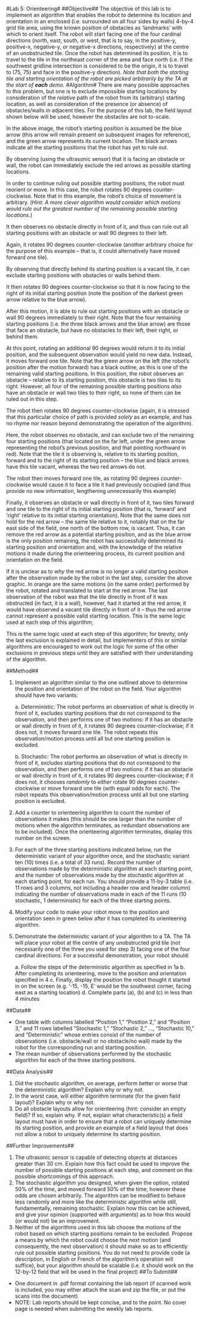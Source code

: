 #Lab 5: Orienteering#
##Objective##
The objective of this lab is to implement an algorithm that enables the robot to determine its location 
and orientation in an enclosed (i.e. surrounded on all four sides by walls) 4-by-4 grid tile area, using the 
known position of obstacles as ‘landmarks’ with which to orient itself. The robot will start facing one of 
the four cardinal directions (north, east, south, or west, that is to say, in the positive-y, positive-x, 
negative-y, or negative-x directions, respectively) at the centre of an unobstructed tile. Once the robot 
has determined its position, it is to travel to the tile in the northeast corner of the area and face north 
(i.e. if the southwest gridline intersection is considered to be the origin, it is to travel to (75, 75) and face 
in the positive-y direction). _Note that both the starting tile and starting orientation of the robot are picked arbitrarily by the TA at the start of **each** demo._
#Algorithm#
There are many possible approaches to this problem, but one is to exclude impossible starting locations 
by consideration of the _relative_ path of the robot from its (arbitrary) starting location, as well as 
consideration of the presence (or absence) of obstacles/walls in adjacent tiles. For the purpose of this 
lab, the field layout shown below will be used, however the obstacles are not to-scale.

In the above image, the robot’s starting position is assumed be the blue arrow (this arrow will remain 
present on subsequent images for reference), and the green arrow represents its current location. The 
black arrows indicate all the starting positions that the robot has yet to rule out.

By observing (using the ultrasonic sensor) that it is facing an obstacle or wall, the robot can immediately 
exclude the red arrows as possible starting locations.

In order to continue ruling out possible starting positions, the robot must reorient or move. In this case, 
the robot rotates 90 degrees counter-clockwise. Note that in this example, the robot’s choice of 
movement is arbitrary. (_Hint: A more clever algorithm would consider which motions would rule out the greatest number of the remaining possible starting locations._)

It then observes no obstacle directly in front of it, and thus can rule out all starting positions with an 
obstacle or wall 90 degrees to their left.

Again, it rotates 90 degrees counter-clockwise (another arbitrary choice for the purpose of this example 
– that is, it could alternatively have moved forward one tile).

By observing that directly behind its starting position is a vacant tile, it can exclude starting positions 
with obstacles or walls behind them.

It then rotates 90 degrees counter-clockwise so that it is now facing to the right of its initial starting 
position (note the position of the darkest green arrow relative to the blue arrow).

After this motion, it is able to rule out starting positions with an obstacle or wall 90 degrees immediately 
to their right. Note that the four remaining starting positions (i.e. the three black arrows and the blue 
arrow) are those that face an obstacle, but have no obstacles to their left, their right, or behind them.

At this point, rotating an additional 90 degrees would return it to its initial position, and the subsequent 
observation would yield no new data. Instead, it moves forward one tile. Note that the green arrow on 
the left (the robot’s position after the motion forward) has a black outline, as this is one of the 
remaining valid starting positions. In this position, the robot observes an obstacle – relative to its 
starting position, this obstacle is two tiles to its right. However, all four of the remaining possible starting 
positions _also_ have an obstacle or wall two tiles to their right, so none of them can be ruled out in this 
step.

The robot then rotates 90 degrees counter-clockwise (again, it is stressed that this particular choice of 
path is provided _solely_ as an example, and has no rhyme nor reason beyond demonstrating the 
operation of the algorithm).

Here, the robot observes no obstacle, and can exclude two of the remaining four starting positions (that 
located on the far left, under the green arrow representing the robot’s previous position, and that 
pointing northward in red). Note that the tile it is observing is, relative to its starting position, forward 
and to the right of its starting position – the blue and black arrows have this tile vacant, whereas the two 
red arrows do not.

The robot then moves forward one tile, as rotating 90 degrees counter-clockwise would cause it to face 
a tile it had previously occupied (and thus provide no new information, lengthening unnecessarily this 
example)

Finally, it observes an obstacle or wall directly in front of it, two tiles forward and one tile to the right of 
its initial starting position (that is, ‘forward’ and ‘right’ relative to its initial starting orientation). Note 
that the same does not hold for the red arrow – the same tile relative to it, notably that on the far east 
side of the field, one north of the bottom row, is vacant. Thus, it can remove the red arrow as a 
potential starting position, and as the blue arrow is the only position remaining, the robot has 
successfully determined its starting position and orientation and, with the knowledge of the relative 
motions it made during the orienteering process, its current position and orientation on the field.

If it is unclear as to _why_ the red arrow is no longer a valid starting position after the observation made 
by the robot in the last step, consider the above graphic. In orange are the same motions (in the same 
order) performed by the robot, rotated and translated to start at the red arrow. The last observation of 
the robot was that the tile directly in front of it was obstructed (in fact, it is a wall), however, had it 
started at the red arrow, it would have observed a vacant tile directly in front of it – thus the red arrow 
cannot represent a possible valid starting location.
This is the same logic used at each step of this algorithm; 

This is the same logic used at each step of this algorithm; for brevity, only the last exclusion is explained 
in detail, but implementers of this or similar algorithms are encouraged to work out the logic for some 
of the other exclusions in previous steps until they are satisfied with their understanding of the 
algorithm.

##Method##
1. Implement an algorithm similar to the one outlined above to determine the position and 
orientation of the robot on the field. Your algorithm should have two variants:

    a. Deterministic: The robot performs an observation of what is directly in front of it, 
       excludes starting positions that do not correspond to the observation, and then 
       performs one of two motions: if it has an obstacle or wall directly in front of it, it rotates 
       90 degrees counter-clockwise; if it does not, it moves forward one tile. The robot 
       repeats this observation/motion process until all but one starting position is excluded.

    b. Stochastic: The robot performs an observation of what is directly in front of it, excludes 
       starting positions that do not correspond to the observation, and then performs one of 
       two motions: if it has an obstacle or wall directly in front of it, it rotates 90 degrees 
       counter-clockwise; if it does not, it chooses _randomly_ to _either_ rotate 90 degrees 
       counter-clockwise or move forward one tile (with equal odds for each). The robot 
       repeats this observation/motion process until all but one starting position is excluded.
2. Add a counter to orienteering algorithm to count the number of observations it makes (this 
should be one larger than the number of motions when the algorithm terminates, as redundant 
observations are to be included). Once the orienteering algorithm terminates, display this 
number on the screen.

3. For each of the three starting positions indicated below, run the deterministic variant of your 
algorithm once, and the stochastic variant ten (10) times (i.e. a total of 33 runs). Record the 
number of observations made by the deterministic algorithm at each starting point, and the 
number of observations made by the stochastic algorithm at each starting point, for each run. 
You should provide a 11-by-3 table (i.e. 11 rows and 3 columns, not including a header row and 
header column) indicating the number of observations made in each of the 11 runs (10 
stochastic, 1 deterministic) for each of the three starting points.

4. Modify your code to make your robot move to the position and orientation seen in green below 
after it has completed its orienteering algorithm.

5. Demonstrate the deterministic variant of your algorithm to a TA. The TA will place your robot at 
the centre of any unobstructed grid tile (not necessarily one of the three you used for step 3) 
facing one of the four cardinal directions. For a successful demonstration, your robot should:

    a. Follow the steps of the deterministic algorithm as specified in 1a
    b. After completing its orienteering, move to the position and orientation specified in 4
    c. Finally, display the position the robot thought it started in on the screen (e.g. ’-15, -15, E’ would be the southwest corner, facing east as a starting location)
    d. Complete parts (a), (b) and (c) in less than 4 minutes

##Data##
* One table with columns labelled “Position 1,” “Position 2,” and “Position 3,” and 11 rows 
  labelled “Stochastic 1,” “Stochastic 2,” …, “Stochastic 10,” and “Deterministic” whose entries 
  consist of the number of observations (i.e. obstacle/wall or no obstacle/no wall) made by the 
  robot for the corresponding run and starting position.
* The mean number of observations performed by the stochastic algorithm for each of the three starting positions.

##Data Analysis##
1. Did the stochastic algorithm, on average, perform better or worse that the deterministic algorithm? Explain why or why not.
2. In the worst case, will either algorithm terminate (for the given field layout)? Explain why or why not.
3. Do all obstacle layouts allow for orienteering (hint: consider an empty field)? If so, explain why. If not, explain what characteristic(s) a field layout must have in order to ensure that a robot can uniquely determine its starting position, and provide an example of a field layout that does not allow a robot to uniquely determine its starting position.

##Further Improvements##
1. The ultrasonic sensor is capable of detecting objects at distances greater than 30 cm. Explain how this fact could be used to improve the number of possible starting positions at each step, and comment on the possible shortcomings of this approach.
2. The stochastic algorithm you designed, when given the option, rotated 50% of the time, and moved forward 50% of the time, however these odds are chosen arbitrarily. The algorithm can be modified to behave less randomly and more like the deterministic algorithm while still, fundamentally, remaining stochastic. Explain how this can be achieved, and give your opinion (supported with arguments) as to how this would (or would not) be an improvement.
3. Neither of the algorithms used in this lab choose the motions of the robot based on which starting positions remain to be excluded. Propose a means by which the robot could choose the next motion (and consequently, the next observation) it should make so as to efficiently rule out possible starting positions. You do not need to provide code (a description, in English or French of the algorithm’s operation will suffice), but your algorithm should be scalable (i.e. it should work on the 12-by-12 field that will be used in the final project)
##To Submit##
* One document in .pdf format containing the lab report (if scanned work is included, you may either attach the scan and zip the file, or put the scans into the document)
* NOTE: Lab reports should be kept concise, and to the point. No cover page is needed when submitting the weekly lab reports.
